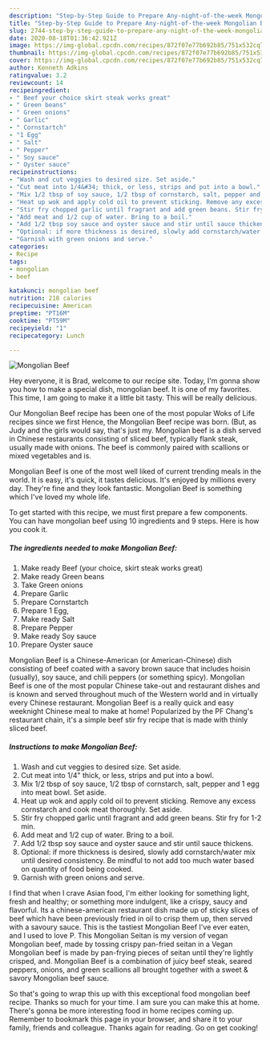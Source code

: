 ```yaml
---
description: "Step-by-Step Guide to Prepare Any-night-of-the-week Mongolian Beef"
title: "Step-by-Step Guide to Prepare Any-night-of-the-week Mongolian Beef"
slug: 2744-step-by-step-guide-to-prepare-any-night-of-the-week-mongolian-beef
date: 2020-08-18T01:36:42.921Z
image: https://img-global.cpcdn.com/recipes/872f07e77b692b85/751x532cq70/mongolian-beef-recipe-main-photo.jpg
thumbnail: https://img-global.cpcdn.com/recipes/872f07e77b692b85/751x532cq70/mongolian-beef-recipe-main-photo.jpg
cover: https://img-global.cpcdn.com/recipes/872f07e77b692b85/751x532cq70/mongolian-beef-recipe-main-photo.jpg
author: Kenneth Adkins
ratingvalue: 3.2
reviewcount: 14
recipeingredient:
- " Beef your choice skirt steak works great"
- " Green beans"
- " Green onions"
- " Garlic"
- " Cornstartch"
- "1 Egg"
- " Salt"
- " Pepper"
- " Soy sauce"
- " Oyster sauce"
recipeinstructions:
- "Wash and cut veggies to desired size. Set aside."
- "Cut meat into 1/4&#34; thick, or less, strips and put into a bowl."
- "Mix 1/2 tbsp of soy sauce, 1/2 tbsp of cornstarch, salt, pepper and 1 egg into meat bowl. Set aside."
- "Heat up wok and apply cold oil to prevent sticking. Remove any excess cornstarch and cook meat thoroughly. Set aside."
- "Stir fry chopped garlic until fragrant and add green beans. Stir fry for 1-2 min."
- "Add meat and 1/2 cup of water. Bring to a boil."
- "Add 1/2 tbsp soy sauce and oyster sauce and stir until sauce thickens."
- "Optional: if more thickness is desired, slowly add cornstarch/water mix until desired consistency. Be mindful to not add too much water based on quantity of food being cooked."
- "Garnish with green onions and serve."
categories:
- Recipe
tags:
- mongolian
- beef

katakunci: mongolian beef 
nutrition: 218 calories
recipecuisine: American
preptime: "PT16M"
cooktime: "PT59M"
recipeyield: "1"
recipecategory: Lunch

---
```



![Mongolian Beef](https://img-global.cpcdn.com/recipes/872f07e77b692b85/751x532cq70/mongolian-beef-recipe-main-photo.jpg)

Hey everyone, it is Brad, welcome to our recipe site. Today, I'm gonna show you how to make a special dish, mongolian beef. It is one of my favorites. This time, I am going to make it a little bit tasty. This will be really delicious.

Our Mongolian Beef recipe has been one of the most popular Woks of Life recipes since we first Hence, the Mongolian Beef recipe was born. (But, as Judy and the girls would say, that&#39;s just my. Mongolian beef is a dish served in Chinese restaurants consisting of sliced beef, typically flank steak, usually made with onions. The beef is commonly paired with scallions or mixed vegetables and is.

Mongolian Beef is one of the most well liked of current trending meals in the world. It is easy, it's quick, it tastes delicious. It's enjoyed by millions every day. They're fine and they look fantastic. Mongolian Beef is something which I've loved my whole life.


To get started with this recipe, we must first prepare a few components. You can have mongolian beef using 10 ingredients and 9 steps. Here is how you cook it.

<!--inarticleads1-->

##### The ingredients needed to make Mongolian Beef:

1. Make ready  Beef (your choice, skirt steak works great)
1. Make ready  Green beans
1. Take  Green onions
1. Prepare  Garlic
1. Prepare  Cornstartch
1. Prepare 1 Egg,
1. Make ready  Salt
1. Prepare  Pepper
1. Make ready  Soy sauce
1. Prepare  Oyster sauce


Mongolian Beef is a Chinese-American (or American-Chinese) dish consisting of beef coated with a savory brown sauce that includes hoisin (usually), soy sauce, and chili peppers (or something spicy). Mongolian Beef is one of the most popular Chinese take-out and restaurant dishes and is known and served throughout much of the Western world and in virtually every Chinese restaurant. Mongolian Beef is a really quick and easy weeknight Chinese meal to make at home! Popularized by the PF Chang&#39;s restaurant chain, it&#39;s a simple beef stir fry recipe that is made with thinly sliced beef. 

<!--inarticleads2-->

##### Instructions to make Mongolian Beef:

1. Wash and cut veggies to desired size. Set aside.
1. Cut meat into 1/4&#34; thick, or less, strips and put into a bowl.
1. Mix 1/2 tbsp of soy sauce, 1/2 tbsp of cornstarch, salt, pepper and 1 egg into meat bowl. Set aside.
1. Heat up wok and apply cold oil to prevent sticking. Remove any excess cornstarch and cook meat thoroughly. Set aside.
1. Stir fry chopped garlic until fragrant and add green beans. Stir fry for 1-2 min.
1. Add meat and 1/2 cup of water. Bring to a boil.
1. Add 1/2 tbsp soy sauce and oyster sauce and stir until sauce thickens.
1. Optional: if more thickness is desired, slowly add cornstarch/water mix until desired consistency. Be mindful to not add too much water based on quantity of food being cooked.
1. Garnish with green onions and serve.


I find that when I crave Asian food, I&#39;m either looking for something light, fresh and healthy; or something more indulgent, like a crispy, saucy and flavorful. Its a chinese-american restaurant dish made up of sticky slices of beef which have been previously fried in oil to crisp them up, then served with a savoury sauce. This is the tastiest Mongolian Beef I&#39;ve ever eaten, and I used to love P. This Mongolian Seitan is my version of vegan Mongolian beef, made by tossing crispy pan-fried seitan in a Vegan Mongolian beef is made by pan-frying pieces of seitan until they&#39;re lightly crisped, and. Mongolian Beef is a combination of juicy beef steak, seared peppers, onions, and green scallions all brought together with a sweet &amp; savory Mongolian beef sauce. 

So that's going to wrap this up with this exceptional food mongolian beef recipe. Thanks so much for your time. I am sure you can make this at home. There's gonna be more interesting food in home recipes coming up. Remember to bookmark this page in your browser, and share it to your family, friends and colleague. Thanks again for reading. Go on get cooking!
